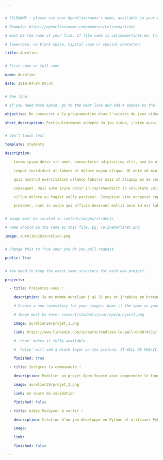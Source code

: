 ```yaml
---


# FILENAME : please use your OpenClassrooms's name, available in your url.

# Example: https://openclassrooms.com/membres/celinemartinet

# must be the name of your file. If file name is celinemartinet.md, title is celinemartinet.

# lowercase, no blank space, Capital case or special character.

title: Aurelien 


# First name or full name

name: Aurelien

date: 2018-04-04 09:34


# One line.

# If you need more space, go to the next line and add 4 spaces on the left, as in 'description'.

objective: Me consacrer a la programmation dnas l'univers du jeux video.

short_description: Particulièrement addepte du jeu video, j'aime aussi la musique et les sortis entre amis/es.


# don't touch that

template: students

description:

    Lorem ipsum dolor sit amet, consectetur adipisicing elit, sed do eiusmod

    tempor incididunt ut labore et dolore magna aliqua. Ut enim ad minim veniam,

    quis nostrud exercitation ullamco laboris nisi ut aliquip ex ea commodo

    consequat. Duis aute irure dolor in reprehenderit in voluptate velit esse

    cillum dolore eu fugiat nulla pariatur. Excepteur sint occaecat cupidatat non

    proident, sunt in culpa qui officia deserunt mollit anim id est laborum.


# image must be located in content/images/students

# name should be the same as this file. Eg: celinemartinet.png

image: aurelien29/aurelien.png


# Change this to True when you do you pull request.

public: True


# You need to keep the exact same structure for each new project.

projects:

  - title: Présentez-vous !

    description: Je me nomme Aurelien j'ai 25 ans et j'habite en bretagne à coté de Morlaix je suis quelqu'un d'assez basique j'aime la musique le Jv et l'informatique en général.Mon lien linked in est :https://www.linkedin.com/in/aur%C3%A9lien-le-gall-643074155/

    # Create a new repository for your images. Name it the same as your nickname and profile picture.

    # Image must be here: content/students/yourrepo/project1.png

    image: aurelien29/projet_1.png

    link: https://www.linkedin.com/in/aur%C3%A9lien-le-gall-643074155/

    # 'true' makes it fully available.

    # 'false' will add a black layer on the picture. IT WILL BE PUBLIC!

    finished: true

  - title: Intégrez la communauté !

    description: Modifier un projet Open Source pour comprendre le fonctionnement de Git, de Github et des pull requests. 

    image: aurelien29/projet_2.png

    link: en cours de validation

    finished: false

  - title: Aidez MacGyver à sortir !

    description: Création d’un jeu développé en Python et utilisant PyGame.

    image: 

    link: 

    finished: false

---
```

